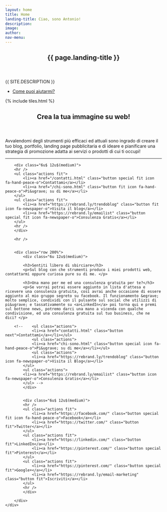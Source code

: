 ```yaml
---
layout: home
title: Home
landing-title: Ciao, sono Antonio!
description:
image:
author:
nav-menu:
---
```


<!-- Banner -->
<section id="banner" class="major">
	<div class="inner">
		<header class="major">
			<h1>{{ page.landing-title }}</h1>
		</header>
		<div class="content">
			<p style="text-transform: uppercase;">{{ site.description }}</p>
			<ul class="actions">
				<li><a href="#one" class="button next scrolly">Come puoi aiutarmi?</a></li>
			</ul>
		</div>
	</div>
</section>

<!-- Main -->
<div id="main">

<!-- One -->
{% include tiles.html %}

<!-- Two -->
<section id="two">
	<div class="inner">
		<header class="major">
			<h2>Crea la tua immagine su web!</h2>
		</header>
		<p>Avvalendomi degli strumenti più efficaci ed attuali sono ingrado di creare il tuo blog, portfolio, landing page pubblicitaria e di ideare e pianificare una strategia di promozione adatta ai servizi o prodotti di cui ti occupi!</p>
		<hr />

		<div class="6u$ 12u$(medium)">
		<hr />
		<ul class="actions fit">
			<li><a href="/contatti.html" class="button special fit icon fa-hand-peace-o">Contattami</a></li>
			<li><a href="/chi-sono.html" class="button fit icon fa-hand-peace-o">Pi&ugrave; su di me</a></li>
		</ul>
		<ul class="actions fit">
			<li><a href="https://rebrand.ly/trendoblog" class="button fit icon fa-newspaper-o">Visita il blog</a></li>
			<li><a href="https://rebrand.ly/emailist" class="button special fit icon fa-newspaper-o">Consulenza Gratis</a></li>
		</ul>
		<hr />
		</div>

		<hr />


		<div class="row 200%">
			<div class="6u 12u$(medium)">

			<h3>Sentiti libero di sbirciare</h3>
			<p>Sul blog con che strumenti produco i miei prodotti web, contattarmi oppure curiosa pure su di me. </p>

			<h3>Una mano per me ed una consulenza gratuita per te?</h3>
			<p>Se vorrai potrai essere aggiunto in lista d'attesa e ricevere una consulenza gratuita, così avrai anche occasione di essere aggiunto al mio gruppo segreto su facebook. Il funzionamento &egrave; molto semplice, condividi con il pulsante sul social che utilizzi di pi&ugrave; e tassativamente su <a>LinkedIn</a> poi torna qui e premi sul bottone news, potremo darci una mano a vicenda con qualche condivisione, ed una consulenza gratuita sul tuo business, che ne dici? </p>

		<!--	<ul class="actions">
				<li><a href="contatti.html" class="button next">Contattami</a></li></ul>
				<ul class="actions">
				<li><a href="chi-sono.html" class="button special icon fa-hand-peace-o">Pi&ugrave; su di me</a></li></ul>
				<ul class="actions">
				<li><a href="https://rebrand.ly/trendoblog" class="button icon fa-newspaper-o">Visita il Blog</a></li>
			</ul>
			<ul class="actions">
			<li><a href="https://rebrand.ly/emailist" class="button icon fa-newspaper-o">Consulenza Gratis</a></li>
			</ul> -->
			</div>


			<div class="6u$ 12u$(medium)">
			<hr />
			<ul class="actions fit">
				<li><a href="https://facebook.com/" class="button special fit icon fa-hand-peace-o">Facebook</a></li>
				<li><a href="https://twitter.com/" class="button fit">Twitter</a></li>
			</ul>
			<ul class="actions fit">
				<li><a href="https://linkedin.com/" class="button fit">LinkedIn</a></li>
				<li><a href="https://pinterest.com/" class="button special fit">Pinterest</a></li>
			</ul>
			<ul class="actions fit">
				<li><a href="https://pinterest.com/" class="button special fit">Google+</a></li>
				<li><a href="https://rebrand.ly/email-marketing" class="button fit">Iscriviti</a></li>
			</ul>
			<hr />
			</div>

		</div>
	</div>
</section>

</div>
